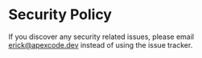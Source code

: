 # Security Policy

If you discover any security related issues, please email erick@apexcode.dev instead of using the issue tracker.
